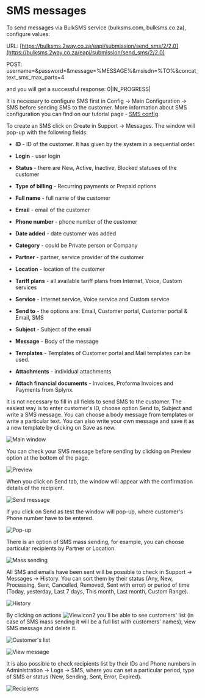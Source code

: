 SMS messages
============

To send messages via BulkSMS service (bulksms.com, bulksms.co.za), configure values:

URL:
[https://bulksms.2way.co.za/eapi/submission/send_sms/2/2.0](https://bulksms.2way.co.za/eapi/submission/send_sms/2/2.0)

POST:
username=&password=&message=%MESSAGE%&msisdn=%TO%&concat_text_sms_max_parts=4

and you will get a successful response:
0|IN_PROGRESS|

It is necessary to configure SMS first in Config → Main Configuration → SMS before sending SMS to the customer. More information about SMS configuration you can find on our tutorial page - [SMS config](configuration/main_configuration/sms_config/sms_config.md).

To create an SMS click on Create in Support → Messages. The window will pop-up with the following fields:  

* **ID** - ID of the customer. It has given by the system in a sequential order.


* **Login** - user login


* **Status** - there are New, Active, Inactive, Blocked statuses of the customer


* **Type of billing** - Recurring payments or Prepaid options


* **Full name** - full name of the customer


* **Email** - email of the customer


* **Phone number** - phone number of the customer


* **Date added** - date customer was added


* **Category** -  could be Private person or Company


* **Partner** - partner, service provider of the customer


* **Location** - location of the customer


* **Tariff plans** - all available tariff plans from Internet, Voice, Custom services


* **Service** - Internet service, Voice service and Custom service


* **Send to** - the options are: Email, Customer portal, Customer portal &  Email, SMS


* **Subject** - Subject of the email


* **Message** - Body of the message


* **Templates** - Templates of Customer portal and Mail  templates can be used.


* **Attachments** - individual attachments


* **Attach financial documents** - Invoices, Proforma Invoices and Payments from Splynx.

It is not necessary to fill in all fields to send SMS to the customer. The easiest way is to enter customer's ID, choose option Send to, Subject and write a SMS message. You can choose a body message from templates or write a particular text. You can also write your own message and save it as a new template by clicking on Save as new.

![Main window](./main_window.png?w=300)

You can check your SMS message before sending by clicking on Preview option at the bottom of the page.

![Preview](./preview.png?w=300)

When you click on Send tab, the window will appear with the confirmation details of the recipient.

![Send message](./send_message.png?w=300)

If you click on Send as test  the window will pop-up, where customer's Phone number have to be entered.

![Pop-up](./pop_up.png?w=300)

There is an option of SMS mass sending, for example, you can choose particular recipients by Partner or Location.

![Mass sending](./mass_sending.png?w=300)

All SMS and emails have been sent will be possible to check in Support → Messages → History. You can sort them by their status (Any, New, Processing, Sent, Cancelled, Removed, Sent with error) or period of time (Today, yesterday, Last 7 days, This month, Last month, Custom Range).

![History](./history.png?w=300)

By clicking on actions <icon class="image-icon">![ViewIcon2](./icon2.png)</icon> you'll be able to see customers' list (in case of SMS mass sending it will be a full list with customers' names), view SMS message and delete it. 

![Customer's list](./customers_list.png?w=300)

![View message](./view_message.png?w=300)

It is also possible to check recipients list by their IDs and Phone numbers in Administration → Logs → SMS, where you can set a particular period, type of SMS or status (New, Sending, Sent, Error, Expired).

![Recipients](./recipients.png?w=300)
